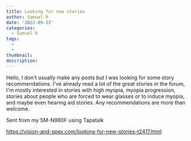 ```yaml
---
title: Looking for new stories
author: Samuel R
date: '2022-09-23'
categories:
  - Samuel R
tags:
  - 
  - 
thumbnail: 
description: 
---
```


Hello, I don't usually make any posts but I was looking for some story recommendations.
I've already read a lot of the great stories in the forum, I'm mostly interested in stories with high myopia, myopia progression, stories about people who are forced to wear glasses or to induce myopia, and maybe even hearing aid stories.
Any recommendations are more than welcome.

Sent from my SM-N980F using Tapatalk



https://vision-and-spex.com/looking-for-new-stories-t2417.html
